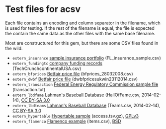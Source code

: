 Test files for acsv
===================

Each file contains an encoding and column separator in the filename, which is
used for testing. If the rest of the filename is equal, the file is expected
the contain the same data as the other files with the same base filename.

Most are constructured for this gem, but there are some CSV files found in the wild.

* `extern_insurance` [sample insurance portfolio](http://support.spatialkey.com/spatialkey-sample-csv-data/) (FL_insurance_sample.csv)
* `extern_fundingtc` [company funding records](http://support.spatialkey.com/spatialkey-sample-csv-data/) (TechCrunchcontinentalUSA.csv)
* `extern_bfprices` [Betfair price file](http://support.spatialkey.com/spatialkey-sample-csv-data/) (bfprices_28032008.csv)
* `extern_dwbf` [Betfair price file](http://support.spatialkey.com/spatialkey-sample-csv-data/) (dwbfpricesukwin23112014.csv)
* `extern_transaction` [Federal Energy Regulatory Commission sample file](http://www.ferc.gov/docs-filing/eqr/soft-tools/sample-csv.asp) (transaction.txt)
* `extern_lbdfame` [Lahman's Baseball Database](http://www.seanlahman.com/baseball-archive/statistics/) (HallOfFame.csv, 2014-02-14), [CC BY-SA 3.0](http://creativecommons.org/licenses/by-sa/3.0/)
* `extern_lbdteams` [Lahman's Baseball Database](http://www.seanlahman.com/baseball-archive/statistics/) (Teams.csv, 2014-02-14), [CC BY-SA 3.0](http://creativecommons.org/licenses/by-sa/3.0/)
* `extern_hypertable` [Hypertable sample](https://code.google.com/p/hypertable/downloads/detail?name=access.tsv.gz) (access.tsv.gz), [GPLv3](http://www.gnu.org/licenses/gpl.html)
* `extern_flamenco` [Flamenco example](http://flamenco.berkeley.edu/) (items.csv), [BSD](http://flamenco.berkeley.edu/license.html)

